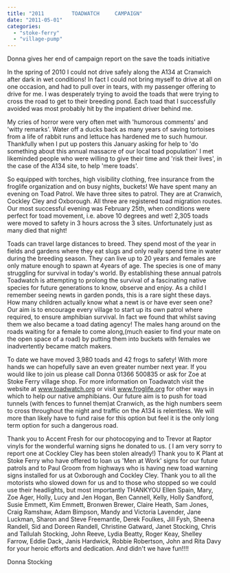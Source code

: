 ```yaml
---
title: "2011         TOADWATCH     CAMPAIGN"
date: "2011-05-01"
categories: 
  - "stoke-ferry"
  - "village-pump"
---
```


Donna gives her end of campaign report on the save the toads initiative

In the spring of 2010 I could not drive safely along the A134 at Cranwich after dark in wet conditions! In fact I could not bring myself to drive at all on one occasion, and had to pull over in tears, with my passenger offering to drive for me. I was desperately trying to avoid the toads that were trying to cross the road to get to their breeding pond. Each toad that I successfully avoided was most probably hit by the impatient driver behind me.

My cries of horror were very often met with 'humorous comments' and 'witty remarks'. Water off a ducks back as many years of saving tortoises from a life of rabbit runs and lettuce has hardened me to such humour. Thankfully when I put up posters this January asking for help to 'do something about this annual massacre of our local toad population' I met likeminded people who were willing to give their time and 'risk their lives', in the case of the A134 site, to help 'mere toads'.

So equipped with torches, high visibility clothing, free insurance from the froglife organization and on busy nights, buckets! We have spent many an evening on Toad Patrol. We have three sites to patrol. They are at Cranwich, Cockley Cley and Oxborough. All three are registered toad migration routes. Our most successful evening was February 25th, when conditions were perfect for toad movement, i.e. above 10 degrees and wet! 2,305 toads were moved to safety in 3 hours across the 3 sites. Unfortunately just as many died that night!

Toads can travel large distances to breed. They spend most of the year in fields and gardens where they eat slugs and only really spend time in water during the breeding season. They can live up to 20 years and females are only mature enough to spawn at 4years of age. The species is one of many struggling for survival in today's world. By establishing these annual patrols Toadwatch is attempting to prolong the survival of a fascinating native species for future generations to know, observe and enjoy. As a child I remember seeing newts in garden ponds, this is a rare sight these days. How many children actually know what a newt is or have ever seen one? Our aim is to encourage every village to start up its own patrol where required, to ensure amphibian survival. In fact we found that whilst saving them we also became a toad dating agency! The males hang around on the roads waiting for a female to come along,(much easier to find your mate on the open space of a road) by putting them into buckets with females we inadvertently became match makers.

To date we have moved 3,980 toads and 42 frogs to safety! With more hands we can hopefully save an even greater number next year. If you would like to join us please call Donna 01366 500835 or ask for Zoe at Stoke Ferry village shop. For more information on Toadwatch visit the website at www.toadwatch.org or visit www.froglife.org for other ways in which to help our native amphibians. Our future aim is to push for toad tunnels (with fences to funnel them)at Cranwich, as the high numbers seem to cross throughout the night and traffic on the A134 is relentless. We will more than likely have to fund raise for this option but feel it is the only long term option for such a dangerous road.

Thank you to Accent Fresh for our photocopying and to Trevor at Raptor vinyls for the wonderful warning signs he donated to us. ( I am very sorry to report one at Cockley Cley has been stolen already!) Thank you to K Plant at Stoke Ferry who have offered to loan us 'Men at Work' signs for our future patrols and to Paul Groom from highways who is having new toad warning signs installed for us at Oxborough and Cockley Cley. Thank you to all the motorists who slowed down for us and to those who stopped so we could use their headlights, but most importantly THANKYOU Ellen Spain, Mary, Zoe Ager, Holly, Lucy and Jen Hogan, Ben Cannell, Kelly, Holly Sandford, Susie Emmett, Kim Emmett, Bronwen Brewer, Claire Heath, Sam Jones, Craig Ramshaw, Adam Bimpson, Mandy and Victoria Lavender, Jane Luckman, Sharon and Steve Freemantle, Derek Foulkes, Jill Fysh, Sheena Randell, Sid and Doreen Randell, Christine Gatward, Janet Stocking, Chris and Tallulah Stocking, John Reeve, Lydia Beatty, Roger Keay, Shelley Farrow, Eddie Dack, Janis Hardwick, Robbie Robertson, John and Rita Davy for your heroic efforts and dedication. And didn't we have fun!!!!

Donna Stocking
